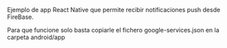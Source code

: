Ejemplo de app React Native que permite recibir notificaciones push desde FireBase.

Para que funcione solo basta copiarle el fichero google-services.json en la carpeta android/app